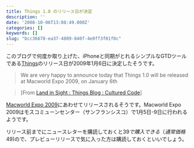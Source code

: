 ```yaml
---
title: Things 1.0 のリリース日が決定
description: ''
date: '2008-10-06T13:08:49.000Z'
categories: []
keywords: []
slug: "bcc36678-ea37-4809-840f-4e0ff3f01f0c"
---
```

このブログで何度か取り上げた、iPhoneと同期がとれるシンプルなGTDツールである[Things](http://culturedcode.com/things/)のリリース日が2009年1月6日に決定したそうです。

> We are very happy to announce today that Things 1.0 will be released at Macworld Expo 2009, on January 6th

> \[From [Land in Sight : Things Blog : Cultured Code](http://culturedcode.com/things/blog/2008/10/land-in-sight.html)\]

[Macworld Expo 2009](http://www.macworldexpo.com/)にあわせてリリースされるそうです。Macworld Expo 2009はモスコミューンセンター（サンフランシスコ）で1月5日-9日に行われるようです。

リリース前までにニュースレターを購読しておくと$39で購入できる（通常価格$49)ので、プレビューリリースで気に入った方は購読しておくといいでしょう。